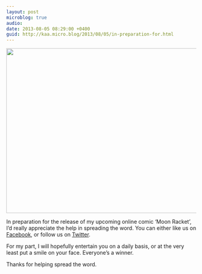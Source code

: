 ```yaml
---
layout: post
microblog: true
audio: 
date: 2013-08-05 08:29:00 +0400
guid: http://kaa.micro.blog/2013/08/05/in-preparation-for.html
---
```

<img src="https://www.kaa.bz/uploads/2018/b8a89591c3.jpg" alt="" width="800" height="436" class="alignnone size-full wp-image-591" /><p>In preparation for the release of my upcoming online comic &lsquo;Moon Racket&rsquo;, I&rsquo;d really appreciate the help in spreading the word. You can either like us on <a href="http://facebook.com/moonracket">Facebook</a>, or follow us on <a href="http://twitter.com/moonracket">Twitter</a>.</p>

<p>For my part, I will hopefully entertain you on a daily basis, or at the very least put a smile on your face. Everyone&rsquo;s a winner.</p>

<p>Thanks for helping spread the word.</p>
